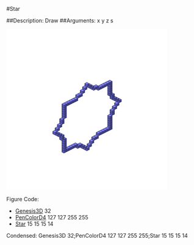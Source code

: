 #Star

##Description: Draw <x> <y> <z> <scale>
##Arguments: x y z s

![](Star-Iso.png)

Figure Code:
- [Genesis3D](Genesis3D.md) 32
- [PenColorD4](PenColorD4.md) 127 127 255 255
- [Star](Star.md) 15 15 15 14

Condensed: Genesis3D 32;PenColorD4 127 127 255 255;Star 15 15 15 14

